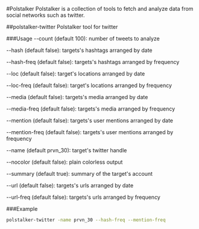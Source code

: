#Polstalker
Polstalker is a collection of tools to fetch and analyze data from social networks such as twitter.

##polstalker-twitter
Polstalker tool for twitter

###Usage
  --count (default 100): number of tweets to analyze

  --hash (default false): targets's hashtags arranged by date

  --hash-freq (default false): targets's hashtags arranged by frequency

  --loc (default false): target's locations arranged by date

  --loc-freq (default false): target's locations arranged by frequency

  --media (default false): targets's media arranged by date

  --media-freq (default false): targets's media arranged by frequency

  --mention (default false): targets's user mentions arranged by date

  --mention-freq (default false): targets's user mentions arranged by frequency

  --name (default prvn_30): target's twitter handle

  --nocolor (default false): plain colorless output

  --summary (default true): summary of the target's account

  --url (default false): targets's urls arranged by date

  --url-freq (default false): targets's urls arranged by frequency


###Example
  ```bash
  polstalker-twitter -name prvn_30 --hash-freq --mention-freq
  ```
